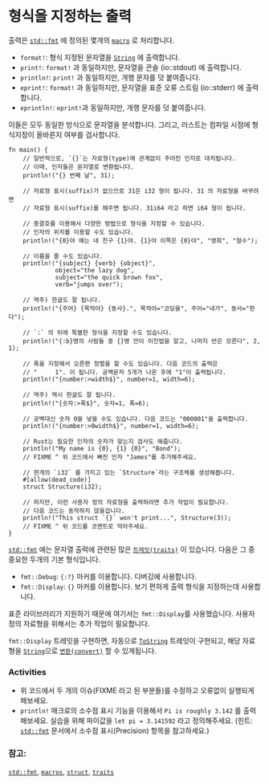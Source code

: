 # 형식을 지정하는 출력

출력은 [`std::fmt`][fmt] 에 정의된 몇개의 [`macro`][macros] 로 처리합니다.

* `format!`: 형식 지정된 문자열을 [`String`][string] 에 출력합니다.
* `print!`: `format!` 과 동일하지만, 문자열을 콘솔 (io::stdout) 에 출력합니다.
* `println!`: `print!` 과 동일하지만, 개행 문자를 덧 붙여줍니다.
* `eprint!`: `format!` 과 동일하지만, 문자열을 표준 오류 스트림 (io::stderr) 에 출력합니다.
* `eprintln!`: `eprint!`과 동일하지만, 개행 문자를 덧 붙여줍니다.

이들은 모두 동일한 방식으로 문자열을 분석합니다. 그리고, 러스트는 컴파일 시점에
형식지정이 올바른지 여부를 검사합니다.


```rust,editable,ignore,mdbook-runnable
fn main() {
    // 일반적으로, `{}`는 자료형(type)에 관계없이 주어진 인지로 대치됩니다.
    // 이때, 인자들은 문자열로 변환됩니다.
    println!("{} 번째 날", 31);

    // 자료형 표시(suffix)가 없으므로 31은 i32 형이 됩니다. 31 의 자료형을 바꾸려면
    // 자료형 표시(suffix)를 해주면 됩니다. 31i64 라고 하면 i64 형이 됩니다.

    // 중괄호를 이용해서 다양한 방법으로 형식을 지정할 수 있습니다.
    // 인자의 위치를 이용할 수도 있습니다.
    println!("{0}야 얘는 내 친구 {1}야. {1}야 이쪽은 {0}야", "영희", "철수");

    // 이름을 줄 수도 있습니다.
    println!("{subject} {verb} {object}",
             object="the lazy dog",
             subject="the quick brown fox",
             verb="jumps over");

    // 역주) 한글도 잘 됩니다.
    println!("{주어} {목적어} {동사}.", 목적어="코딩을", 주어="내가", 동사="한다");

    // `:` 의 뒤에 특별한 형식을 지정할 수도 있습니다.
    println!("{:b}명의 사람들 중 {}명 만이 이진법을 알고, 나머지 반은 모른다", 2, 1);

    // 폭을 지정해서 오른편 정렬을 할 수도 있습니다. 다음 코드의 출력은
    // "     1". 이 됩니다. 공백문자 5개가 나온 후에 "1"이 출력됩니다.
    println!("{number:>width$}", number=1, width=6);

    // 역주) 역시 한글도 잘 됩니다.
    println!("{숫자:>폭$}", 숫자=1, 폭=6);

    // 공백대신 숫자 0을 넣을 수도 있습니다. 다음 코드는 "000001"을 출력합니다.
    println!("{number:>0width$}", number=1, width=6);

    // Rust는 필요한 인자의 숫자가 맞는지 검사도 해줍니다.
    println!("My name is {0}, {1} {0}", "Bond");
    // FIXME ^ 위 코드에서 빠진 인자 "James"를 추가해주세요.

    // 한개의 `i32` 를 가지고 있는 `Structure`라는 구조체를 생성해봅니다.
    #[allow(dead_code)]
    struct Structure(i32);

    // 하지만, 이런 사용자 정의 자료형을 출력하려면 추가 작업이 필요합니다.
    // 다음 코드는 동작하지 않을겁니다.
    println!("This struct `{}` won't print...", Structure(3));
    // FIXME ^ 위 코드를 코멘트로 막아주세요.
}
```

[`std::fmt`][fmt] 에는 문자열 출력에 관련된 많은 [`트레잇(traits)`][traits] 
이 있습니다. 다음은 그 중 중요한 두개의 기본 형식입니다.

* `fmt::Debug`: `{:?}` 마커를 이용합니다. 디버깅에 사용합니다.
* `fmt::Display`: `{}` 마커를 이용합니다. 보기 편하게 출력 형식을 지정하는데 사용합니다.

표준 라이브러리가 지원하기 때문에 여기서는 `fmt::Display`를 사용했습니다.
사용자 정의 자료형을 위해서는 추가 작업이 필요합니다.

`fmt::Display` 트레잇을 구현하면, 자동으로 [`ToString`] 트레잇이 구현되고, 
해당 자료형을 [`String`][string]으로 [`변환(convert)`][convert] 할 수 있게됩니다.

### Activities

 * 위 코드에서 두 개의 이슈(FIXME 라고 된 부분들)를 수정하고 오류없이 실행되게 해보세요.
 * `println!` 매크로의 소수점 표시 기능을 이용해서 `Pi is roughly 3.142` 를 출력해보세요.
   실습을 위해 파이값을 `let pi = 3.141592` 라고 정의해주세요. (힌트: [`std::fmt`][fmt] 
   문서에서 소수점 표시(Precision) 항목을 참고하세요.)

### 참고:

[`std::fmt`][fmt], [`macros`][macros], [`struct`][structs], [`traits`][traits]

[fmt]: https://doc.rust-lang.org/std/fmt/
[macros]: ../macros.md
[string]: ../std/str.md
[structs]: ../custom_types/structs.md
[traits]: https://doc.rust-lang.org/std/fmt/#formatting-traits
[`ToString`]: https://doc.rust-lang.org/std/string/trait.ToString.html
[convert]: ../conversion/string.md
